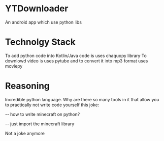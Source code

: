 # YTDownloader
An android app which use python libs
# Technolgy Stack
To add python code into Kotlin/Java code is uses chaquopy library 
To downlowd video is uses pytube and to convert it into mp3 format uses moviepy
# Reasoning 
Incredible python language. Why are there so many tools in it that allow you to practically not write code yourself
this joke: 

-- how to write minecraft on python?

-- just import the minecraft library

Not a joke anymore
